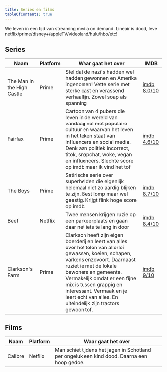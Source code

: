 ```yaml
---
title: Series en films
tableOfContents: true
---
```


We leven in een tijd van streaming media on demand. Lineair is dood, leve netflix/prime/disney+/appleTV/videoland/hulu/hbo/etc!

## Series

| Naam                       | Platform | Waar gaat het over                                                                                                                                                                                                                                                                                                                          | IMDB                                                 |
| -------------------------- | -------- | ------------------------------------------------------------------------------------------------------------------------------------------------------------------------------------------------------------------------------------------------------------------------------------------------------------------------------------------- | ---------------------------------------------------- |
| The Man in the High Castle | Prime    | Stel dat de nazi's hadden wel hadden gewonnen en Amerika ingenomen! Vette serie met sterke cast en verassend verhaallijn. Zowel soap als spanning                                                                                                                                                                                           | [imdb 8.0/10](https://www.imdb.com/title/tt1740299/) |
| Fairfax                    | Prime    | Cartoon van 4 pubers die leven in de wereld van vandaag vol met populaire cultuur en waarvan het leven in het teken staat van influencers en social media. Denk aan politiek incorrect, titok, snapchat, woke, vegan en influencers. Slechte score op imdb maar ik vind het tof                                                             | [imdb 4.6/10](https://www.imdb.com/title/tt7492014/) |
| The Boys                   | Prime    | Satirische serie over superhelden die eigenlijk helemaal niet zo aardig blijken te zijn. Best lomp maar wel geestig. Krijgt flink hoge score op imdb.                                                                                                                                                                                       | [imdb 8.7/10](https://www.imdb.com/title/tt1190634/) |
| Beef                       | Netflix  | Twee mensen krijgen ruzie op een parkeerplaats en gaan daar net iets te lang in door                                                                                                                                                                                                                                                        | [imdb 8.4/10](https://www.imdb.com/title/tt14403178) |
| Clarkson's Farm            | Prime    | Clarkson heeft zijn eigen boerderij en leert van alles over het telen van allerlei gewassen, koeien, schapen, varkens enzovoort. Daarnaast ruziet ie met de lokale bewoners en gemeente. Vermakelijk omdat er een fijne mix is tussen grappig en interessant. Vermaak en je leert echt van alles. En uiteindelijk zijn tractors gewoon tof. | [imdb 9/10](https://www.imdb.com/title/tt10541088/)  |

## Films

| Naam    | Platform | Waar gaat het over                                                                          |
| ------- | -------- | ------------------------------------------------------------------------------------------- |
| Calibre | Netflix  | Man schiet tijdens het jagen in Schotland per ongeluk een kind dood. Daarna een hoop gedoe. |
